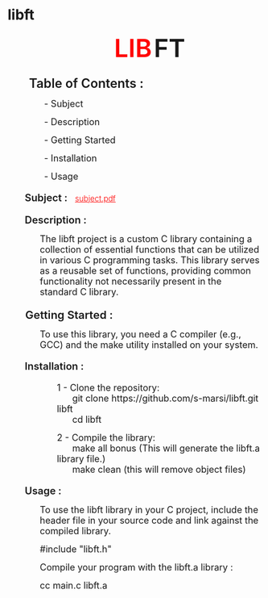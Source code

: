 # libft

<span style="font-size: 50px;font-weight: 600; color: red;margin-left: 42%;"> LIB</span> <span style="font-size: 50px;font-weight: 600">FT</span>
<ol style="margin-bottom: 5px; list-style: none; font-size: 25px; font-weight: 600;"> Table of Contents :
    <li style="list-style: none; font-weight: 400;margin-left: 30px;font-size: 18px;margin-top: 15px;">- Subject</li>
    <li style="list-style: none; font-weight: 400;margin-left: 30px;font-size: 18px;margin-top: 15px;">- Description</li>
     <li style="list-style: none; font-weight: 400;margin-left: 30px;font-size: 18px;margin-top: 15px;">- Getting Started</li>
    <li style="list-style: none; font-weight: 400;margin-left: 30px;font-size: 18px;margin-top: 15px;">- Installation</li>
    <li style="list-style: none; font-weight: 400;margin-left: 30px;font-size: 18px;margin-top: 15px;">- Usage</li>
 </ol>

<ol style="margin-bottom: 5px; list-style: none; font-size: 20px; font-weight: 600;"> Subject : <a href="https://cdn.intra.42.fr/pdf/pdf/111289/en.subject.pdf" target="_blank" style="color: red;font-size: 15.5px; font-weight: 300;margin-left: 10px;"> subject.pdf </a>
</ol>   
<ol style="margin-bottom: 5px; list-style: none; font-size: 20px; font-weight: 600;"> 
    Description :
    <li style="list-style: none; font-weight: 400;margin-left: 30px;font-size: 18px;margin-top: 15px;">
        The libft project is a custom C library containing a collection of essential functions that can be utilized in various C programming tasks. This library serves as a reusable set of functions, providing common functionality not necessarily present in the standard C library.
    </li>
</ol>
<br>
<span style="font-size: 22px;font-weight: 600; margin-left: 35px;margin-top: 20px;"> Getting Started : </span>
<ol style="margin-bottom: 5px; list-style: nonr; font-size: 20px; font-weight: 600;margin-top: 10px;">
    <li style="list-style: none; font-weight: 400;margin-left: 30px;font-size: 18px;margin-top: 15px;"> To use this library, you need a C compiler (e.g., GCC) and the make utility installed on your system. </li>
</ol>
<ol style="margin-bottom: 5px; list-style: none; font-size: 20px; font-weight: 600;">
    Installation :
<ol style="margin-bottom: 5px; list-style: none; font-size: 20px; font-weight: 600;">
<li style="list-style: none; font-weight: 400;margin-left: 30px;font-size: 18px;margin-top: 15px;">1 - Clone the repository: <br>
    &nbsp;&nbsp;&nbsp;&nbsp;&nbsp; git clone https://github.com/s-marsi/libft.git libft<br>
    &nbsp;&nbsp;&nbsp;&nbsp;&nbsp; cd libft
</li>
       
<li style="list-style: none; font-weight: 400;margin-left: 30px;font-size: 18px;margin-top: 15px;"> 2 - Compile the library: <br>
     &nbsp;&nbsp;&nbsp;&nbsp;&nbsp; make all bonus (This will generate the libft.a library file.) <br>
     &nbsp;&nbsp;&nbsp;&nbsp;&nbsp; make clean  (this will remove object files)
</li>

</ol>

</ol>

<ol style="margin-bottom: 5px; list-style: none; font-size: 20px; font-weight: 600;">
    Usage :
<li style="list-style: none; font-weight: 400;margin-left: 30px;font-size: 18px;margin-top: 15px;">To use the libft library in your C project, include the header file in your source code and link against the compiled library.</li>
<li style="list-style: none; font-weight: 400;margin-left: 30px;font-size: 18px;margin-top: 15px;">#include "libft.h"</li>
<li style="list-style: none; font-weight: 400;margin-left: 30px;font-size: 18px;margin-top: 15px;">Compile your program with the libft.a library :</li>
<li style="list-style: none; font-weight: 400;margin-left: 30px;font-size: 18px;margin-top: 15px;">cc main.c libft.a </li>
</ol>

